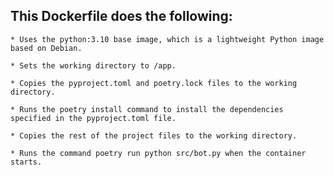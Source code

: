## This Dockerfile does the following:

    * Uses the python:3.10 base image, which is a lightweight Python image based on Debian.

    * Sets the working directory to /app.

    * Copies the pyproject.toml and poetry.lock files to the working directory.

    * Runs the poetry install command to install the dependencies specified in the pyproject.toml file.

    * Copies the rest of the project files to the working directory.

    * Runs the command poetry run python src/bot.py when the container starts.
